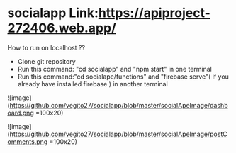 # socialapp Link:https://apiproject-272406.web.app/

How to run on localhost ??
* Clone git repository
* Run this command: "cd socialapp" and "npm start" in one terminal
* Run this command:"cd socialape/functions" and "firebase serve"( if you already have installed firebase ) in another terminal

![image](https://github.com/vegito27/socialapp/blob/master/socialApeImage/dashboard.png =100x20)

![image](https://github.com/vegito27/socialapp/blob/master/socialApeImage/postComments.png =100x20)
